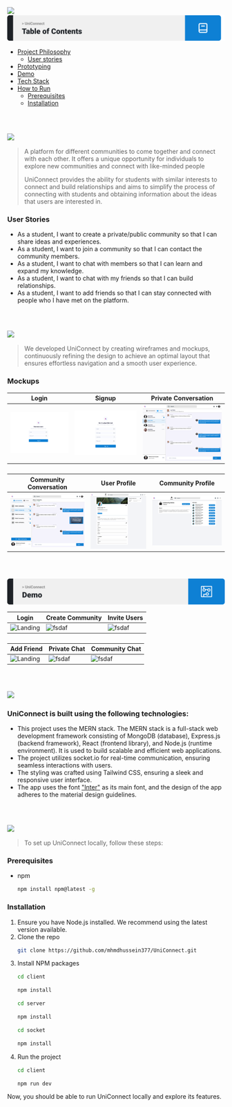 <img src="./readme/title1.svg"/>

<img src="./readme/table-of-contents.svg"/>

- [Project Philosophy](#project-description)
  - [User stories](#user-stories)
- [Prototyping](#prototyping)
- [Demo](#demo)
- [Tech Stack](#tech-stack)
- [How to Run](#how-to-run)
  - [Prerequisites](#prerequisites)
  - [Installation](#installation)

<br><br>

<!-- project philosophy -->
<a name="project-description"></a>
<img src="./readme/title2.svg"/>

> A platform for different communities to come together and connect with each other. It offers a unique opportunity for individuals to explore new communities and connect with like-minded people
>
> UniConnect provides the ability for students with similar interests to connect and build relationships and aims to simplify the process of connecting with students and obtaining information about the ideas that users are interested in.

<a name="user-stories"></a>
### User Stories
- As a student, I want to create a private/public community so that I can share ideas and experiences.
- As a student, I want to join a community so that I can contact the community members.
- As a student, I want to chat with members so that I can learn and expand my knowledge.
- As a student, I want to chat with my friends so that I can build relationships.
- As a student, I want to add friends so that I can stay connected with people who I have met on the platform.

<br><br>

<!-- Prototyping -->
<a name="prototyping"></a>
<img src="./readme/title3.svg"/>

> We developed UniConnect by creating wireframes and mockups, continuously refining the design to achieve an optimal layout that ensures effortless navigation and a smooth user experience.

### Mockups
| Login  | Signup | Private Conversation |
| ---| ---| ---|
| ![Landing](./readme/demo/Login.svg) | ![fsdaf](./readme/demo/Signup.svg) | ![fsdaf](./readme/demo/Private-Conversation.svg) |
###
| Community Conversation  | User Profile | Community Profile |
| ---| ---| ---|
| ![Landing](./readme/demo/Community-Conversation.svg) | ![fsdaf](./readme/demo/User-Profile.svg) | ![fsdaf](./readme/demo/Community-Profile.svg) |

<br><br>

<!-- Demo -->
<a name="demo"></a>
<img src="./readme/demo.svg"/>

| Login  | Create Community | Invite Users |
| ---| ---| ---|
| ![Landing](./readme/demo/Signup-Login.gif) | ![fsdaf](./readme/demo/Create-community.gif) | ![fsdaf](./readme/demo/Invite-to-community.gif) |
###
| Add Friend  | Private Chat | Community Chat |
| ---| ---| ---|
| ![Landing](./readme/demo/Add-friend.gif) | ![fsdaf](./readme/demo/Private-chat.gif) | ![fsdaf](./readme/demo/Community-chat.gif) |

<br><br>

<!-- Tech stack -->
<a name="tech-stack"></a>
<img src="./readme/title5.svg"/>

###  UniConnect is built using the following technologies:

- This project uses the MERN stack. The MERN stack is a full-stack web development framework consisting of MongoDB (database), Express.js (backend framework), React (frontend library), and Node.js (runtime environment). It is used to build scalable and efficient web applications.
- The project utilizes socket.io for real-time communication, ensuring seamless interactions with users.
- The styling was crafted using Tailwind CSS, ensuring a sleek and responsive user interface.
- The app uses the font ["Inter"](https://fonts.google.com/specimen/Inter) as its main font, and the design of the app adheres to the material design guidelines.

<br><br>

<!-- How to run -->
<a name="how-to-run"></a>
<img src="./readme/title6.svg"/>

> To set up UniConnect locally, follow these steps:

### Prerequisites
<a name="prerequisites"></a>

* npm
  ```sh
  npm install npm@latest -g
  ```

### Installation
<a name="installation"></a>

1. Ensure you have Node.js installed. We recommend using the latest version available.
2. Clone the repo
   ```sh
   git clone https://github.com/mhmdhussein377/UniConnect.git
   ```
3. Install NPM packages
   ```sh
   cd client
   ```
   ```sh
   npm install
   ```
    ```sh
   cd server
   ```
   ```sh
   npm install
   ```
    ```sh
   cd socket
   ```
   ```sh
   npm install
   ```
4. Run the project
   ```sh
   cd client
   ```
   ```sh
   npm run dev
   ```

Now, you should be able to run UniConnect locally and explore its features.
